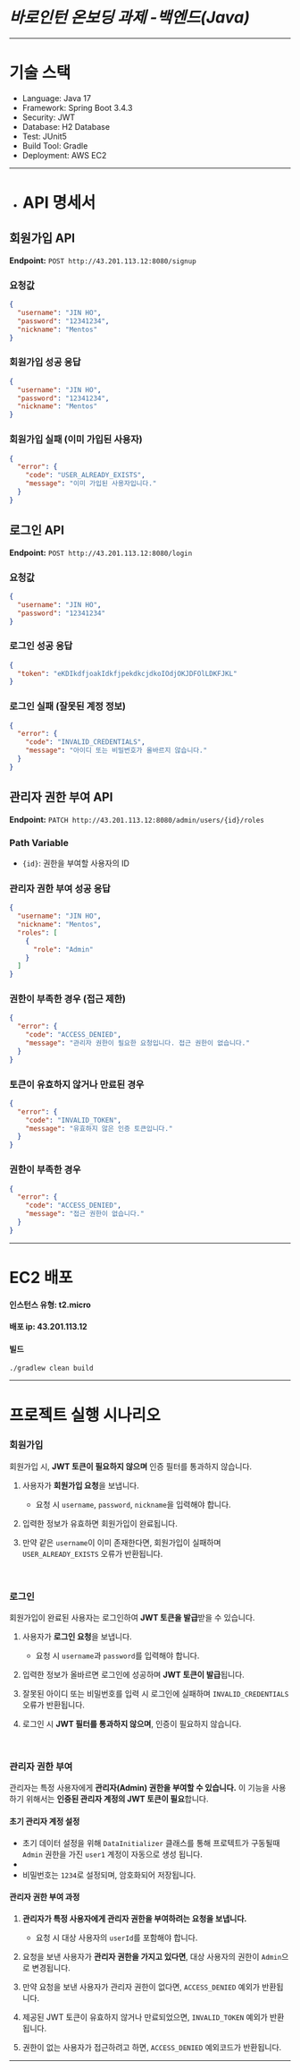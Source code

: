 # *바로인턴 온보딩 과제 -백엔드(Java)*
  
---  

# 기술 스택
- Language: Java 17
- Framework: Spring Boot 3.4.3
- Security: JWT
- Database: H2 Database
- Test: JUnit5
- Build Tool: Gradle
- Deployment: AWS EC2

---  

- # API 명세서

## 회원가입 API
**Endpoint:** `POST http://43.201.113.12:8080/signup`

### 요청값
```json  
{  
  "username": "JIN HO",  
  "password": "12341234",  
  "nickname": "Mentos"  
}  
``` 

### 회원가입 성공 응답
```json  
{  
  "username": "JIN HO",  
  "password": "12341234",  
  "nickname": "Mentos"  
}  
```  

### 회원가입 실패 (이미 가입된 사용자)
```json  
{  
  "error": {  
    "code": "USER_ALREADY_EXISTS",  
    "message": "이미 가입된 사용자입니다."  
  }  
}  
```  

## 로그인 API
**Endpoint:** `POST http://43.201.113.12:8080/login`

### 요청값
```json  
{  
  "username": "JIN HO",  
  "password": "12341234"  
}  
```  

### 로그인 성공 응답
```json  
{  
  "token": "eKDIkdfjoakIdkfjpekdkcjdkoIOdjOKJDFOlLDKFJKL"  
}  
```  

### 로그인 실패 (잘못된 계정 정보)
```json  
{  
  "error": {  
    "code": "INVALID_CREDENTIALS",  
    "message": "아이디 또는 비밀번호가 올바르지 않습니다."  
  }  
}  
```  

## 관리자 권한 부여 API
**Endpoint:** `PATCH http://43.201.113.12:8080/admin/users/{id}/roles`

### Path Variable
- `{id}`: 권한을 부여할 사용자의 ID

### 관리자 권한 부여 성공 응답
```json  
{  
  "username": "JIN HO",  
  "nickname": "Mentos",  
  "roles": [  
    {  
      "role": "Admin"  
    }  
  ]  
}  
```  

### 권한이 부족한 경우 (접근 제한)
```json  
{  
  "error": {  
    "code": "ACCESS_DENIED",  
    "message": "관리자 권한이 필요한 요청입니다. 접근 권한이 없습니다."  
  }  
}  
```  

### 토큰이 유효하지 않거나 만료된 경우
```json  
{  
  "error": {  
    "code": "INVALID_TOKEN",  
    "message": "유효하지 않은 인증 토큰입니다."  
  }  
}  
```  

### 권한이 부족한 경우
```json  
{  
  "error": {  
    "code": "ACCESS_DENIED",  
    "message": "접근 권한이 없습니다."  
  }  
}  
```  

---   

# EC2 배포
#### 인스턴스 유형: t2.micro
#### 배포 ip: 43.201.113.12
#### 빌드 
```shell
./gradlew clean build 
```
  
---  
# 프로젝트 실행 시나리오

### 회원가입

회원가입 시, **JWT 토큰이 필요하지 않으며** 인증 필터를 통과하지 않습니다.

1. 사용자가 **회원가입 요청**을 보냅니다.

    - 요청 시 `username`, `password`, `nickname`을 입력해야 합니다.

2. 입력한 정보가 유효하면 회원가입이 완료됩니다.

3. 만약 같은 `username`이 이미 존재한다면, 회원가입이 실패하며 `USER_ALREADY_EXISTS` 오류가 반환됩니다.
 
<br>

### 로그인

회원가입이 완료된 사용자는 로그인하여 **JWT 토큰을 발급**받을 수 있습니다.

1. 사용자가 **로그인 요청**을 보냅니다.

    - 요청 시 `username`과 `password`를 입력해야 합니다.

2. 입력한 정보가 올바르면 로그인에 성공하며 **JWT 토큰이 발급**됩니다.

3. 잘못된 아이디 또는 비밀번호를 입력 시 로그인에 실패하며 `INVALID_CREDENTIALS` 오류가 반환됩니다.

4. 로그인 시 **JWT 필터를 통과하지 않으며**, 인증이 필요하지 않습니다.

<br>

### 관리자 권한 부여

관리자는 특정 사용자에게 **관리자(Admin) 권한을 부여할 수 있습니다.** 이 기능을 사용하기 위해서는 **인증된 관리자 계정의 JWT 토큰이 필요**합니다.

#### 초기 관리자 계정 설정

- 초기 데이터 설정을 위해 `DataInitializer` 클래스를 통해 프로텍트가 구동될때 `Admin` 권한을 가진 `user1` 계정이 자동으로 생성 됩니다.
-
- 비밀번호는 `1234`로 설정되며, 암호화되어 저장됩니다.

#### 관리자 권한 부여 과정

1. **관리자가 특정 사용자에게 관리자 권한을 부여하려는 요청을 보냅니다.**

    - 요청 시 대상 사용자의 `userId`를 포함해야 합니다.

2. 요청을 보낸 사용자가 **관리자 권한을 가지고 있다면**, 대상 사용자의 권한이 `Admin`으로 변경됩니다.

3. 만약 요청을 보낸 사용자가 관리자 권한이 없다면, `ACCESS_DENIED` 예외가 반환됩니다.

4. 제공된 JWT 토큰이 유효하지 않거나 만료되었으면, `INVALID_TOKEN` 예외가 반환됩니다.

5. 권한이 없는 사용자가 접근하려고 하면, `ACCESS_DENIED` 예외코드가 반환됩니다.

  
---
